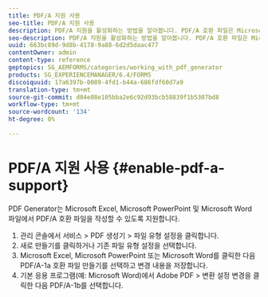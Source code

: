 ```yaml
---
title: PDF/A 지원 사용
seo-title: PDF/A 지원 사용
description: PDF/A 지원을 활성화하는 방법을 알아봅니다. PDF/A 호환 파일은 Microsoft Excel, Microsoft PowerPoint 및 Microsoft Word 파일에서 만들 수 있습니다.
seo-description: PDF/A 지원을 활성화하는 방법을 알아봅니다. PDF/A 호환 파일은 Microsoft Excel, Microsoft PowerPoint 및 Microsoft Word 파일에서 만들 수 있습니다.
uuid: 663bc89d-9d8b-4178-9a88-6d2d5daac477
contentOwner: admin
content-type: reference
geptopics: SG_AEMFORMS/categories/working_with_pdf_generator
products: SG_EXPERIENCEMANAGER/6.4/FORMS
discoiquuid: 17a6397b-0089-4fd1-b44a-686fdf60d7a9
translation-type: tm+mt
source-git-commit: d04e08e105bba2e6c92d93bcb58839f1b5307bd8
workflow-type: tm+mt
source-wordcount: '134'
ht-degree: 0%

---
```



# PDF/A 지원 사용 {#enable-pdf-a-support}

PDF Generator는 Microsoft Excel, Microsoft PowerPoint 및 Microsoft Word 파일에서 PDF/A 호환 파일을 작성할 수 있도록 지원합니다.

1. 관리 콘솔에서 서비스 > PDF 생성기 > 파일 유형 설정을 클릭합니다.
1. 새로 만들기를 클릭하거나 기존 파일 유형 설정을 선택합니다.
1. Microsoft Excel, Microsoft PowerPoint 또는 Microsoft Word를 클릭한 다음 PDF/A-1a 호환 파일 만들기를 선택하고 변경 내용을 저장합니다.
1. 기본 응용 프로그램(예: Microsoft Word)에서 Adobe PDF > 변환 설정 변경을 클릭한 다음 PDF/A-1b를 선택합니다.

